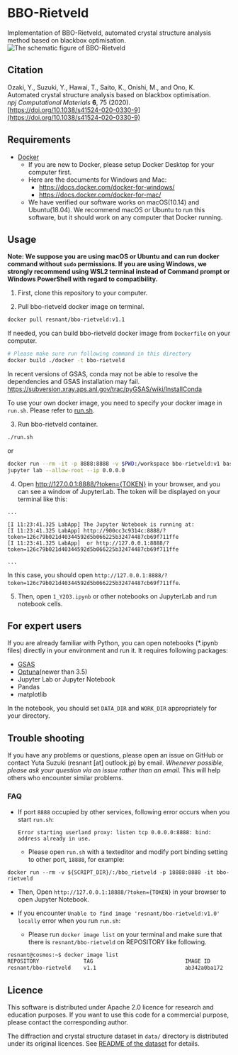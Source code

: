 # BBO-Rietveld
Implementation of BBO-Rietveld, automated crystal structure analysis method based on blackbox optimisation.  
![The schematic figure of BBO-Rietveld](https://gist.githubusercontent.com/resnant/32aed77b71f71d798a847fab16431315/raw/cadacc758e000e1dc7d7e4d0253512f8b83b4e88/bbo_rietveld_schematic.jpg)

## Citation
Ozaki, Y., Suzuki, Y., Hawai, T., Saito, K., Onishi, M., and Ono, K.  
Automated crystal structure analysis based on blackbox optimisation.  
<i>npj Computational Materials</i> <b>6</b>, 75 (2020).  
[https://doi.org/10.1038/s41524-020-0330-9](https://doi.org/10.1038/s41524-020-0330-9)

## Requirements

- [Docker](https://www.docker.com/)
  - If you are new to Docker, please setup Docker Desktop for your computer first.
  - Here are the documents for Windows and Mac:
    - https://docs.docker.com/docker-for-windows/
    - https://docs.docker.com/docker-for-mac/
  - We have verified our software works on macOS(10.14) and Ubuntu(18.04). We recommend macOS or Ubuntu to run this software, but it should work on any computer that Docker running.

## Usage
__Note: We suppose you are using macOS or Ubuntu and can run docker command without `sudo` permissions. If you are using Windows, we strongly recommend using WSL2 terminal instead of Command prompt or Windows PowerShell with regard to compatibility.__

1. First, clone this repository to your computer.

2. Pull bbo-rietveld docker image on terminal. 
```sh
docker pull resnant/bbo-rietveld:v1.1
```

If needed, you can build bbo-rietveld docker image from `Dockerfile` on your computer.  
```sh
# Please make sure run following command in this directory
docker build ./docker -t bbo-rietveld
```
In recent versions of GSAS, conda may not be able to resolve the dependencies and GSAS installation may fail.  
https://subversion.xray.aps.anl.gov/trac/pyGSAS/wiki/InstallConda  

<!-- For more information on how to use Docker image -->
To use your own docker image, you need to specify your docker image in `run.sh`. Please refer to [run.sh](https://github.com/quantumbeam/BBO-Rietveld/blob/8d4533dc1c436f227205e225fc4bb0c3f6402edf/run.sh#L4).

3. Run bbo-rietveld container.
```sh
./run.sh
```
or 
```bash
docker run --rm -it -p 8888:8888 -v $PWD:/workspace bbo-rietveld:v1 bash
jupyter lab --allow-root --ip 0.0.0.0
```

4. Open http://127.0.0.1:8888/?token={TOKEN} in your browser, and you can see a window of JupyterLab. The token will be displayed on your terminal like this:
```
...

[I 11:23:41.325 LabApp] The Jupyter Notebook is running at:
[I 11:23:41.325 LabApp] http://900cc3c9314c:8888/?token=126c79b021d40344592d5b066225b32474487cb69f711ffe
[I 11:23:41.325 LabApp]  or http://127.0.0.1:8888/?token=126c79b021d40344592d5b066225b32474487cb69f711ffe

...
```
In this case, you should open `http://127.0.0.1:8888/?token=126c79b021d40344592d5b066225b32474487cb69f711ffe`.

5. Then, open `1_Y2O3.ipynb` or other notebooks on JupyterLab and run notebook cells.


## For expert users
If you are already familiar with Python, you can open notebooks (*.ipynb files) directly in your environment and run it.
It requires following packages:
- [GSAS](https://gsas-ii.readthedocs.io/en/latest/GSASIIscriptable.html)
- [Optuna](https://optuna.readthedocs.io/en/stable/)(newer than 3.5)
- Jupyter Lab or Jupyter Notebook
- Pandas
- matplotlib

In the notebook, you should set `DATA_DIR` and `WORK_DIR` appropriately for your directory.


## Trouble shooting
If you have any problems or questions, please open an issue on GitHub or contact Yuta Suzuki (resnant [at] outlook.jp) by email. 
_Whenever possible, please ask your question via an issue rather than an email._ This will help others who encounter similar problems.

### FAQ
- If port `8888` occupied by other services, following error occurs when you start `run.sh`:
  
  ```Error starting userland proxy: listen tcp 0.0.0.0:8888: bind: address already in use.```
  
  - Please open `run.sh` with a texteditor and modify port binding setting to other port, `18888`, for example:
```
docker run --rm -v ${SCRIPT_DIR}/:/bbo_rietveld -p 18888:8888 -it bbo-rietveld
```
  - Then, Open `http://127.0.0.1:18888/?token={TOKEN}` in your browser to open Jupyter Notebook.

- If you encounter `Unable to find image 'resnant/bbo-rietveld:v1.0' locally` error when you run `run.sh`:
  - Please run `docker image list` on your terminal and make sure that there is `resnant/bbo-rietveld` on REPOSITORY like following.
```sh
resnant@cosmos:~$ docker image list
REPOSITORY              TAG                             IMAGE ID            CREATED             SIZE
resnant/bbo-rietveld    v1.1                            ab342a0ba172        1 months ago        5.24GB
```

## Licence
This software is distributed under Apache 2.0 licence for research and education purposes. If you want to use this code for a commercial purpose, please contact the corresponding author.

The diffraction and crystal structure dataset in `data/` directory is distributed under its original licences. See [README of the dataset](data/README.md) for details.